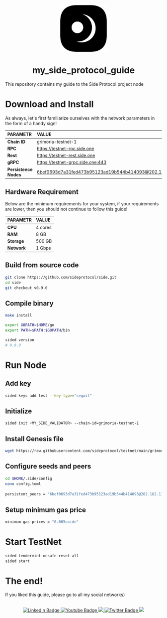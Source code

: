 <div align=center>
  <img src="https://github.com/TempGROX/TempGROX/blob/main/src/photos/rounded-in-photoretrica%20(1).png" width="150">
</div>

<h1 align=center>my_side_protocol_guide</h1>
This repository contains my guide to the Side Protocol project node
<br>


# Download and Install
As always, let's first familiarize ourselves with the network parameters in the form of a handy sign!

|PARAMETR|VALUE|
|:-------|:----|
|**Chain ID**|grimoria-testnet-1|
|**RPC**|https://testnet-rpc.side.one|
|**Rest**|https://testnet-rest.side.one|
|**gRPC**|https://testnet-grpc.side.one:443|
|**Persistence Nodes**|6bef0693d7a31fed473b95123ad19b544b414093@202.182.119.24:26656,44f8009ed91fddd7ee51117482ede20fb4f33e78@149.28.156.79:26656|

## Hardware Requirement
Below are the minimum requirements for your system, if your requirements are lower, then you should not continue to follow this guide!

|PARAMETR|VALUE|
|:-------|:----|
|**CPU**|4 cores|
|**RAM**|8 GB|
|**Storage**|500 GB|
|**Network**|1 Gbps|

## Build from source code
```bash
git clone https://github.com/sideprotocol/side.git
cd side
git checkout v0.9.0
```

## Compile binary
```bash
make install
```

```bash
export GOPATH=$HOME/go
export PATH=$PATH:$GOPATH/bin
```
```bash
sided version
# 0.9.0
```

# Run Node
## Add key
```bash
sided keys add test --key-type="segwit"
```

## Initialize
```bash
sided init <MY_SIDE_VALIDATOR> --chain-id=grimoria-testnet-1
```

## Install Genesis file
```bash
wget https://raw.githubusercontent.com/sideprotocol/testnet/main/grimoria-testnet-1/genesis.json -O $HOME/.side/config/genesis.json
```

## Configure seeds and peers
```bash
cd $HOME/.side/config
nano config.toml

persistent_peers = "6bef0693d7a31fed473b95123ad19b544b414093@202.182.119.24:26656,44f8009ed91fddd7ee51117482ede20fb4f33e78@149.28.156.79:26656"
```

## Setup minimum gas price
```bash
minimum-gas-prices = "0.005uside"
```

# Start TestNet
```bash
sided tendermint unsafe-reset-all 
sided start
```

# The end!
If you liked this guide, please go to all my social networks)

<br>
<div id="badges" align="center">
  <a href="https://discord.com/users/961408999411048461">
    <img src="https://img.shields.io/badge/Discord-blue?style=for-the-badge&logo=https%3A%2F%2Fimg.icons8.com%2Fios%2F50%2Fmedium-logo.png&logoColor=white" alt="LinkedIn Badge"/>
  </a>
  <a href="https://medium.com/@James_Brandon">
    <img src="https://img.shields.io/badge/Medium-black?style=for-the-badge&logo=https%3A%2F%2Fimg.icons8.com%2Fios%2F50%2Fmedium-logo.png&logoColor=white" alt="Youtube Badge"/>
  </a>
  <a href="https://keybase.io/jamesbrandon">
    <img src="https://img.shields.io/badge/Keybase-orange?style=for-the-badge&logo=https%3A%2F%2Fimg.icons8.com%2Fios%2F50%2Fmedium-logo.png&logoColor=white">
  </a>
  <a href="https://x.com/JBTGrox">
    <img src="https://img.shields.io/badge/Twitter-blue?style=for-the-badge&logo=twitter&logoColor=white" alt="Twitter Badge"/>
  </a>
  <a href="https://linktr.ee/JBrandon_?utm_source=linktree_admin_share">
    <img src="https://img.shields.io/badge/Linktree-green?style=for-the-badge&logo=https%3A%2F%2Fimg.icons8.com%2Fios%2F50%2Fmedium-logo.png&logoColor=white">
  </a>
</div>
